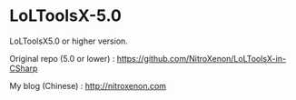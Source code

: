 # LoLToolsX-5.0
LoLToolsX5.0 or higher version.

Original repo (5.0 or lower) : https://github.com/NitroXenon/LoLToolsX-in-CSharp

My blog (Chinese) : http://nitroxenon.com
